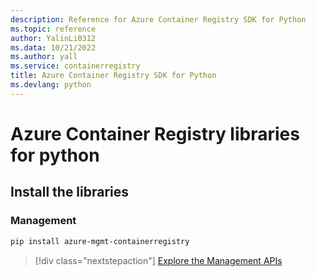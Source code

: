 ```yaml
---
description: Reference for Azure Container Registry SDK for Python
ms.topic: reference
author: YalinLi0312
ms.data: 10/21/2022
ms.author: yall
ms.service: containerregistry
title: Azure Container Registry SDK for Python
ms.devlang: python
---
```

# Azure Container Registry libraries for python

## Install the libraries


### Management

```bash
pip install azure-mgmt-containerregistry
```
> [!div class="nextstepaction"]
> [Explore the Management APIs](/python/api/overview/azure/containerregistry/management)